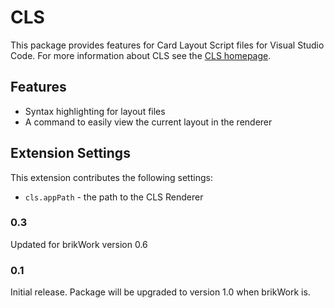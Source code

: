 # CLS

This package provides features for Card Layout Script files for Visual Studio Code. For more information about CLS see the [CLS homepage](https://codlark.itch.io/cls).

## Features

 - Syntax highlighting for layout files
 - A command to easily view the current layout in the renderer


## Extension Settings


This extension contributes the following settings:

 - `cls.appPath` - the path to the CLS Renderer

### 0.3

Updated for brikWork version 0.6

### 0.1

Initial release. Package will be upgraded to version 1.0 when brikWork is.

